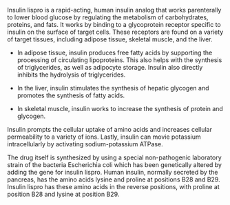 Insulin lispro is a rapid-acting, human insulin analog that works parenterally to lower blood glucose by regulating the metabolism of carbohydrates, proteins, and fats. It works by binding to a glycoprotein receptor specific to insulin on the surface of target cells. These receptors are found on a variety of target tissues, including adipose tissue, skeletal muscle, and the liver.

- In adipose tissue, insulin produces free fatty acids by supporting the processing of circulating lipoproteins. This also helps with the synthesis of triglycerides, as well as adipocyte storage. Insulin also directly inhibits the hydrolysis of triglycerides.

- In the liver, insulin stimulates the synthesis of hepatic glycogen and promotes the synthesis of fatty acids.

- In skeletal muscle, insulin works to increase the synthesis of protein and glycogen.

Insulin prompts the cellular uptake of amino acids and increases cellular permeability to a variety of ions. Lastly, insulin can movie potassium intracellularly by activating sodium-potassium ATPase.

The drug itself is synthesized by using a special non-pathogenic laboratory strain of the bacteria Escherichia coli which has been genetically altered by adding the gene for insulin lispro. Human insulin, normally secreted by the pancreas, has the amino acids lysine and proline at positions B28 and B29. Insulin lispro has these amino acids in the reverse positions, with proline at position B28 and lysine at position B29.